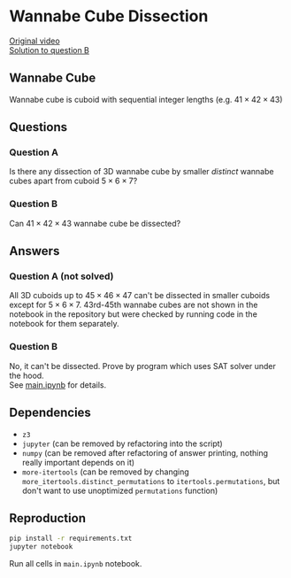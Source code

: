 # Wannabe Cube Dissection
[Original video](https://youtu.be/bHHVXD3pbJQ?si=qmWNOmCML-XWdQVC)<br>
[Solution to question B](main.ipynb)

## Wannabe Cube
Wannabe cube is cuboid with sequential integer lengths (e.g. $41 \times 42 \times 43$)

## Questions
### Question A
Is there any dissection of 3D wannabe cube by smaller *distinct* wannabe cubes apart from cuboid $5 \times 6 \times 7$?

### Question B
Can $41 \times 42 \times 43$ wannabe cube be dissected?

## Answers
### Question A (not solved)
All 3D cuboids up to $45 \times 46 \times 47$ can't be dissected in smaller cuboids except for $5 \times 6 \times 7$. 43rd-45th wannabe cubes are not shown in the notebook in the repository but were checked by running code in the notebook for them separately.

### Question B
No, it can't be dissected. Prove by program which uses SAT solver under the hood.<br>
See [main.ipynb](main.ipynb) for details.

## Dependencies
- `z3`
- `jupyter` (can be removed by refactoring into the script)
- `numpy` (can be removed after refactoring of answer printing, nothing really important depends on it)
- `more-itertools` (can be removed by changing `more_itertools.distinct_permutations` to `itertools.permutations`, but don't want to use unoptimized `permutations` function)

## Reproduction
```bash
pip install -r requirements.txt
jupyter notebook
```
Run all cells in `main.ipynb` notebook.